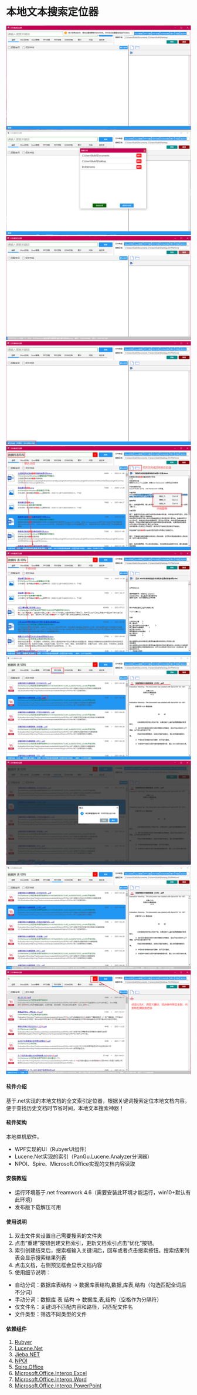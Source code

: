 # 本地文本搜索定位器
![主界面](images/MainWindow.png)
![搜索区域管理](images/SearchAreaManagement.png)
![创建索引](images/BuildIndex.png)
![创建索引完成](images/BuildIndexFinish.png)
![搜索自动分词](images/Keywords1.png)
![搜索手动分词](images/Keywords2.png)
![文件类型筛选](images/FileFilter.png)
![重建索引确认](images/RebuildIndexConfirm.png)
![重建索引](images/RebuildIndex.png)
![清空搜索结果](images/Clean.png)

#### 软件介绍
基于.net实现的本地文档的全文索引定位器，根据关键词搜索定位本地文档内容。便于查找历史文档时节省时间，本地文本搜索神器！

#### 软件架构
本地单机软件。
* WPF实现的UI（RubyerUI组件）
* Lucene.Net实现的索引（PanGu.Lucene.Analyzer分词器）
* NPOI、Spire、Microsoft.Office实现的文档内容读取


#### 安装教程
* 运行环境基于.net freamwork 4.6（需要安装此环境才能运行，win10+默认有此环境）
* 发布版下载解压可用

#### 使用说明
1. 双击文件夹设置自己需要搜索的文件夹
2. 点击“重建”按钮创建文档索引，更新文档索引点击“优化”按钮。
3. 索引创建结束后，搜索框输入关键词后，回车或者点击搜索按钮。搜索结果列表会显示搜索结果列表
4. 点击文档，右侧预览框会显示文档内容
5. 使用细节说明：
- 自动分词：数据库表结构 -> 数据库表结构,数据,库表,结构（勾选匹配全词后不分词）
- 手动分词：数据库 表 结构 -> 数据库,表,结构（空格作为分隔符）
- 仅文件名：关键词不匹配内容和路径，只匹配文件名
- 文件类型：筛选不同类型的文件

#### 依赖组件
1. [Rubyer](https://gitee.com/wuyanxin1028/rubyer-wpf)
2. [Lucene.Net](http://lucenenet.apache.org)
3. [Jieba.NET](https://github.com/anderscui/jieba.NET)
4. [NPOI](https://github.com/nissl-lab/npoi)
5. [Spire.Office](https://www.e-iceblue.com/Introduce/spire-office-for-net.html)
6. [Microsoft.Office.Interop.Excel](https://www.nuget.org/packages/Microsoft.Office.Interop.Excel/)
7. [Microsoft.Office.Interop.Word](https://www.nuget.org/packages/Microsoft.Office.Interop.Word/)
8. [Microsoft.Office.Interop.PowerPoint](https://www.nuget.org/packages/Microsoft.Office.Interop.PowerPoint/)
